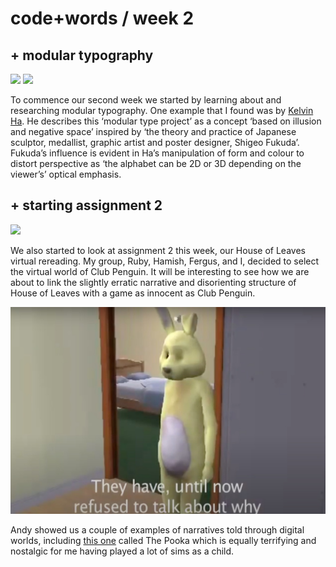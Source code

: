 # code+words / week 2

## + modular typography

<img src="modulartype.gif">
<img src="Fukuda-Exhibition-Poster.jpg">

To commence our second week we started by learning about and researching modular typography. One example that I found was by [Kelvin Ha](https://kelvinha.com/Modular-Type). He describes this ‘modular type project’ as a concept ‘based on illusion and negative space’ inspired by ‘the theory and practice of Japanese sculptor, medallist, graphic artist and poster designer, Shigeo Fukuda’. Fukuda’s influence is evident in Ha’s manipulation of form and colour to distort perspective as ‘the alphabet can be 2D or 3D depending on the viewer’s’ optical emphasis.


## + starting assignment 2

<img src="clubpenguin.jpg">

We also started to look at assignment 2 this week, our House of Leaves virtual rereading. My group, Ruby, Hamish, Fergus, and I, decided to select the virtual world of Club Penguin. It will be interesting to see how we are about to link the slightly erratic narrative and disorienting structure of House of Leaves with a game as innocent as Club Penguin.

<img src="pooka.jpg">

Andy showed us a couple of examples of narratives told through digital worlds, including [this one](https://www.youtube.com/watch?v=Tn9wVdaMOlw) called The Pooka which is equally terrifying and nostalgic for me having played a lot of sims as a child.
